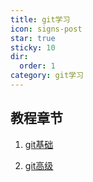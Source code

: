 ```yaml
---
title: git学习
icon: signs-post
star: true
sticky: 10
dir:
  order: 1
category: git学习
---
```



## 教程章节

1. [git基础](git-guide.md)

2. [git高级](git-advanced-usage.md)




